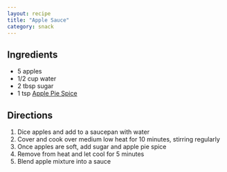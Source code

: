 ```yaml
---
layout: recipe
title: "Apple Sauce"
category: snack
---
```


## Ingredients

- 5 apples
- 1/2 cup water
- 2 tbsp sugar
- 1 tsp [Apple Pie Spice](/recipes/apple-pie-spice)


## Directions
1. Dice apples and add to a saucepan with water
2. Cover and cook over medium low heat for 10 minutes, stirring regularly
3. Once apples are soft, add sugar and apple pie spice
4. Remove from heat and let cool for 5 minutes
5. Blend apple mixture into a sauce